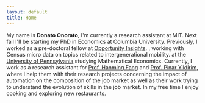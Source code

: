 ```yaml
---
layout: default
title: Home
---
```


My name is **Donato Onorato**, I'm currently a research assistant at MIT. Next fall I'll be starting my PhD in Economics at Columbia University. Previously, I worked as a pre-doctoral fellow at [Opportunity Insights](https://opportunityinsights.org/). , working with Census micro data on topics related to intergenerational mobility. at the [University of Pennsylvania](http://www.upenn.edu) studying Mathematical Economics. Currently, I work as a research assistant for [Prof. Hanming Fang](https://economics.sas.upenn.edu/faculty/hanming-fang) and [Prof. Pinar Yildirim](https://marketing.wharton.upenn.edu/profile/pyild/), where I help them with their research projects concerning the impact of automation on the composition of the job market as well as their work trying to understand the evolution of skills in the job market. In my free time I enjoy cooking and exploring new restaurants.